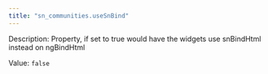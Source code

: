 ```yaml
---
title: "sn_communities.useSnBind"
---
```


Description: Property, if set to true would have the widgets use snBindHtml instead on ngBindHtml

Value: `false`